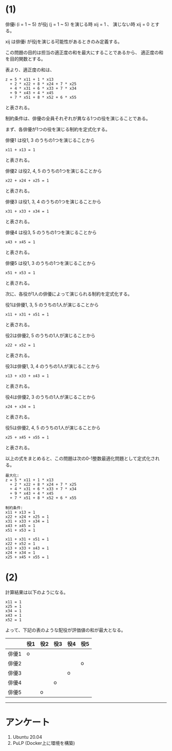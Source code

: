 # (1)

俳優i (i = 1 ~ 5) が役j (j = 1 ~ 5) を演じる時 xij = 1 、
演じない時 xij = 0 とする。

xij は俳優i が役jを演じる可能性があるときのみ定義する。

この問題の目的は担当の適正度の和を最大にすることであるから、
適正度の和を目的関数とする。

表より、適正度の和は、
```
z = 5 * x11 + 1 * x13
  + 2 * x22 + 8 * x24 + 7 * x25
  + 4 * x31 + 6 * x33 + 7 * x34
  + 9 * x43 + 4 * x45
  + 7 * x51 + 8 * x52 + 6 * x55
```
と表される。

制約条件は、俳優の全員それぞれが異なる1つの役を演じることである。

まず、各俳優が1つの役を演じる制約を定式化する。

俳優1 は役1, 3 のうちの1つを演じることから
```
x11 + x13 = 1
```
と表される。

俳優2 は役2, 4, 5 のうちの1つを演じることから
```
x22 + x24 + x25 = 1
```
と表される。

俳優3 は役1, 3, 4 のうちの1つを演じることから
```
x31 + x33 + x34 = 1
```
と表される。

俳優4 は役3, 5 のうちの1つを演じることから
```
x43 + x45 = 1
```
と表される。

俳優5 は役1, 3 のうちの1つを演じることから
```
x51 + x53 = 1
```
と表される。

次に、各役が1人の俳優によって演じられる制約を定式化する。

役1は俳優1, 3, 5 のうちの1人が演じることから
```
x11 + x31 + x51 = 1
```
と表される。

役2は俳優2, 5 のうちの1人が演じることから
```
x22 + x52 = 1
```
と表される。

役3は俳優1, 3, 4 のうちの1人が演じることから
```
x13 + x33 + x43 = 1
```
と表される。

役4は俳優2, 3 のうちの1人が演じることから
```
x24 + x34 = 1
```
と表される。

役5は俳優2, 4, 5 のうちの1人が演じることから
```
x25 + x45 + x55 = 1
```
と表される。

以上の式をまとめると、この問題は次の0-1整数最適化問題として定式化される。

```
最大化:
z = 5 * x11 + 1 * x13
  + 2 * x22 + 8 * x24 + 7 * x25
  + 4 * x31 + 6 * x33 + 7 * x34
  + 9 * x43 + 4 * x45
  + 7 * x51 + 8 * x52 + 6 * x55

制約条件:
x11 + x13 = 1
x22 + x24 + x25 = 1
x31 + x33 + x34 = 1
x43 + x45 = 1
x51 + x53 = 1

x11 + x31 + x51 = 1
x22 + x52 = 1
x13 + x33 + x43 = 1
x24 + x34 = 1
x25 + x45 + x55 = 1
```

# (2)

計算結果は以下のようになる。
```
x11 = 1
x25 = 1
x34 = 1
x43 = 1
x52 = 1
```

よって、下記の表のような配役が評価値の和が最大となる。

||役1|役2|役3|役4|役5|
|--|--|--|--|--|--|
|俳優1|o|||||
|俳優2|||||o|
|俳優3||||o||
|俳優4|||o|||
|俳優5||o||||


---------------------

# アンケート
1. Ubuntu 20.04
2. PuLP (Docker上に環境を構築)
